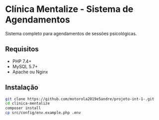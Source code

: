 # Clínica Mentalize - Sistema de Agendamentos

Sistema completo para agendamentos de sessões psicológicas.

## Requisitos
- PHP 7.4+
- MySQL 5.7+
- Apache ou Nginx

## Instalação
```bash
git clone https://github.com/motorola2019e5andre/projeto-int-1-.git
cd clinica-mentalize
composer install
cp src/config/env.example.php .env
